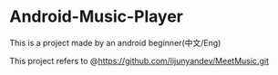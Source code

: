 # Android-Music-Player

This is a project made by an android beginner(中文/Eng)

This project refers to @https://github.com/lijunyandev/MeetMusic.git


